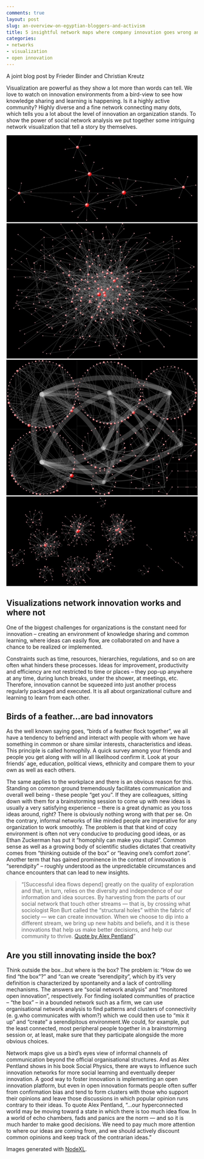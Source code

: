 ```yaml
---
comments: true
layout: post
slug: an-overview-on-egyptian-bloggers-and-activism
title: 5 insightful network maps where company innovation goes wrong and righ
categories:
- networks
- visualization
- open innovation
---
```


A joint blog post by Frieder Binder and Christian Kreutz

Visualization are powerful as they show a lot more than words can tell. We love to watch on innovation environments from a bird-view to see how knowledge sharing and learning is happening. Is it a highly active community? Highly diverse and a fine network connecting many dots, which tells you a lot about the level of innovation an organization stands. To show the power of social network analysis we put together some intriguing network visualization that tell a story by themselves.

![](/images/sna/HierarchieFewHubsConnect.jpg "Network 1")
![](/images/sna/GraphImage_DW_allspaces.no_groups.jpg "Network 1")
![](/images/sna/GraphImage_DW_allspaces_groups_spiral_layout.jpg "Network 1")
![](/images/sna/GraphImage_DW_allspaces_groups_intergroup_edge_hidden.jpg "Network 1")


## Visualizations network innovation works and where not

One of the biggest challenges for organizations is the constant need for innovation – creating an environment of knowledge sharing and common learning, where ideas can easily flow, are collaborated on and have a chance to be realized or implemented.

Constraints such as time, resources, hierarchies, regulations, and so on are often what hinders these processes. Ideas for improvement, productivity and efficiency are not restricted to time or places – they pop-up anywhere at any time, during lunch breaks, under the shower, at meetings, etc. Therefore, innovation cannot be squeezed into just another process regularly packaged and executed. It is all about organizational culture and learning to learn from each other.

## Birds of a feather...are bad innovators
As the well known saying goes, “birds of a feather flock together”, we all have a tendency to befriend and interact with people with whom we have something in common or share similar interests, characteristics and ideas. This principle is called homophily. A quick survey among your friends and people you get along with will in all likelihood confirm it. Look at your friends’ age, education, political views, ethnicity and compare them to your own as well as each others.

The same applies to the workplace and there is an obvious reason for this. Standing on common ground tremendously facilitates communication and overall well being - these people “get you”. If they are colleagues, sitting down with them for a brainstorming session to come up with new ideas is usually a very satisfying experience – there is a great dynamic as you toss ideas around, right? There is obviously nothing wrong with that per se. On the contrary, informal networks of like minded people are imperative for any organization to work smoothly. 
The problem is that that kind of cozy environment is often not very conducive to producing good ideas, or as Ethan Zuckerman has put it “homophily can make you stupid”. Common sense as well as a growing body of scientific studies dictates that creativity comes from “thinking outside of the box” or “leaving one’s comfort zone”. Another term that has gained prominence in the context of innovation is “serendipity” – roughly understood as the unpredictable circumstances and chance encounters that can lead to new insights.

> “[Successful idea flows depend] greatly on the quality of exploration and that, in turn, relies on the diversity and independence of our information and idea sources. By harvesting from the parts of our social network that touch other streams — that is, by crossing what sociologist Ron Burt called the “structural holes” within the fabric of society — we can create innovation. When we choose to dip into a different stream, we bring up new habits and beliefs, and it is these innovations that help us make better decisions, and help our community to thrive. [Quote by Alex Pentland](http://www.wired.com/2014/02/ideas-flow/)”

## Are you still innovating inside the box?

Think outside the box...but where is the box?
The problem is: “How do we find “the box”?” and  “can we create “serendipity”, which by it’s very definition is characterized by spontaneity and a lack of controlling mechanisms. The answers are “social network analysis” and “monitored open innovation”, respectively. 
For finding isolated communities of practice – “the box” –  in a bounded network such as a firm, we can use organisational network analysis to find patterns and clusters of connectivity (e. g.who communicates with whom?) which we could then use to “mix it up” and “create” a serendipitous environment.We could, for example, put the least connected, most peripheral people together in a brainstorming session or, at least, make sure that they participate alongside the more obvious choices.

Network maps  give us a bird’s eyes view of informal channels of communication beyond the official organisational structures. And as Alex Pentland shows in his book Social Physics, there are ways to influence such innovation networks for more social learning and eventually deeper innovation. A good way to foster innovation is implementing an  open innovation platform, but even in open innovation formats people often suffer from confirmation bias and tend to form clusters with those who support their opinions and leave those discussions in which popular opinion runs contrary to their ideas. To quote Alex Pentland, “...our hyperconnected world may be moving toward a state in which there is too much idea flow. In a world of echo chambers, fads and panics are the norm — and so it is much harder to make good decisions. We need to pay much more attention to where our ideas are coming from, and we should actively discount common opinions and keep track of the contrarian ideas.”

Images generated with [NodeXL](http://nodexl.codeplex.com).
